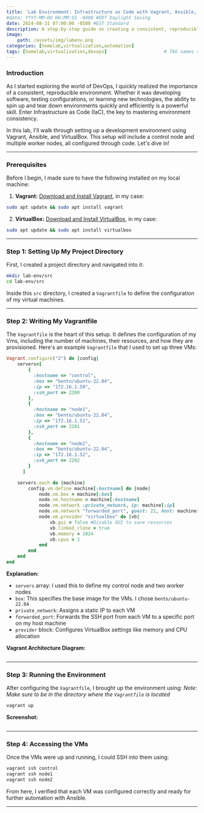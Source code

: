 ```yaml
---
title: 'Lab Environment: Infrastructure as Code with Vagrant, Ansible, and VirtualBox'
#date: YYYY-MM-DD HH:MM:SS -0400 #EDT Daylight Saving 
date: 2024-08-31 07:00:00 -0500 #EST Standard
description: A step-by-step guide on creating a consistent, reproducible lab environment using Vagrant, VirtualBox, and Ansible, focused on automating infrastructure setup through code. 
image:
    path: /assets/img/labenv.png
categories: [homelab,virtualization,automation]
tags: [homelab,virtualization,devops]                     # TAG names should always be lowercase
---
```


### Introduction

As I started exploring the world of DevOps, I quickly realized the importance of a consistent, reproducible environment. Whether it was developing software, testing configurations, or learning new technologies, the ability to spin up and tear down environments quickly and efficiently is a powerful skill.
Enter Infrastructure as Code (IaC), the key to mastering environment consistency.

In this lab, I'll walk through setting up a development environment using Vagrant, Ansible, and VirtualBox. This setup will include a control node and multiple worker nodes, all configured through code. Let's dive in!

*   *   *

### Prerequisites 

Before I begin, I made sure to have the following installed on my local machine:
1. **Vagrant:** [Download and Install Vagrant](https://developer.hashicorp.com/vagrant/downloads), in my case:
```bash
sudo apt update && sudo apt install vagrant
```

2. **VirtualBox:** [Download and Install VirtualBox](https://www.virtualbox.org/wiki/Downloads), in my case:
```bash
sudo apt update && sudo apt install virtualbox
```
*   *   *

### Step 1: Setting Up My Project Directory

First, I created a project directory and navigated into it:
```bash
mkdir lab-env/src
cd lab-env/src
```

Inside this `src` directory, I created a `Vagrantfile` to define the configuration of my virtual machines.

*   *   *

### Step 2: Writing My Vagrantfile

The `Vagrantfile` is the heart of this setup. It defines the configuration of my Vms, including the number of machines, their resources, and how they are provisioned. Here's an example `Vagrantfile` that I used to set up three VMs:

```ruby
Vagrant.configure("2") do |config|
    servers=[
        {
          :hostname => "control",
          :box => "bento/ubuntu-22.04",
          :ip => "172.16.1.50",
          :ssh_port => 2200
        },
        {
          :hostname => "node1",
          :box => "bento/ubuntu-22.04",
          :ip => "172.16.1.51",
          :ssh_port => 2201
        },
        {
          :hostname => "node2",
          :box => "bento/ubuntu-22.04",
          :ip => "172.16.1.52",
          :ssh_port => 2202
        }
      ]

    servers.each do |machine|
        config.vm.define machine[:hostname] do |node|
            node.vm.box = machine[:box]
            node.vm.hostname = machine[:hostname]
            node.vm.network :private_network, ip: machine[:ip]
            node.vm.network "forwarded_port", guest: 22, host: machine[:ssh_port], id: "ssh"
            node.vm.provider "virtualbox" do |vb|
                vb.gui = false #Disable GUI to save resources
                vb.linked_clone = true
                vb.memory = 1024
                vb.cpus = 2
            end
        end
    end
end
```

**Explanation:**
- `servers` array: I used this to define my control node and two worker nodes
- `box`: This specifies the base image for the VMs. I chose `bento/ubuntu-22.04`
- `private_network`: Assigns a static IP to each VM 
- `forwarded_port`: Forwards the SSH port from each VM to a specific port on my host machine
- `provider` block: Configures VirtualBox settings like memory and CPU allocation

**Vagrant Architecture Diagram:**

![]()

*   *   *

### Step 3: Running the Environment

After configuring the `Vagrantfile`, I brought up the environment using:
*Note: Make sure to be in the directory where the `Vagrantfile` is located*

```bash
vagrant up
```

**Screenshot:**

![]()

*   *   *

### Step 4: Accessing the VMs

Once the VMs were up and running, I could SSH into them using:

```bash
vagrant ssh control
vagrant ssh node1
vagrant ssh node2
```

From here, I verified that each VM was configured correctly and ready for further automation with Ansible.

*   *   *


